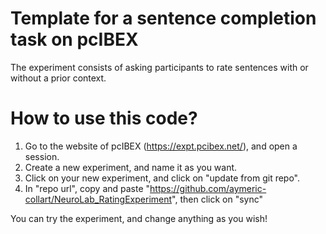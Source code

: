 # Template for a sentence completion task on pcIBEX

The experiment consists of asking participants to rate sentences with or without a prior context.

# How to use this code?

1. Go to the website of pcIBEX (https://expt.pcibex.net/), and open a session.
2. Create a new experiment, and name it as you want.
3. Click on your new experiment, and click on "update from git repo".
4. In "repo url", copy and paste "https://github.com/aymeric-collart/NeuroLab_RatingExperiment", then click on "sync"

You can try the experiment, and change anything as you wish!
